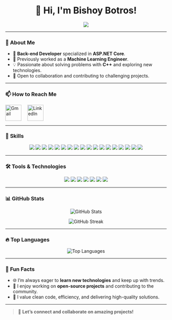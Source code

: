 <!-- Header Section -->
<h1 align="center">
  👋 Hi, I'm Bishoy Botros!
</h1>

<p align="center">
  <img src="https://readme-typing-svg.herokuapp.com?font=Arial&size=25&color=3B82F6&center=true&vCenter=true&lines=Back-End+Developer+(Asp.Net+Core);Web+API;Machine+Learning+Enthusiast;Passionate+Problem+Solver;C%23+Specialist" />
</p>

---

### 🌟 **About Me**

- 👀 **Back-end Developer** specialized in **ASP.NET Core**.  
- 🌱 Previously worked as a **Machine Learning Engineer**.  
- 💡 Passionate about solving problems with **C++** and exploring new technologies.  
- 🤝 Open to collaboration and contributing to challenging projects.  

---

### 📫 **How to Reach Me**

<p align="left" style="margin: 0; padding: 0;">
   <a href="mailto:bishoybotros10@gmail.com" target="_blank" style="text-decoration: none;">
      <img src="https://cdn-icons-png.flaticon.com/128/732/732200.png" alt="Gmail" width="50" style="vertical-align:middle; margin-right:15px;"/>
   </a>
   <a href="https://www.linkedin.com/in/bishoy-botros-software-developer" target="_blank" style="text-decoration: none;">
      <img src="https://cdn-icons-png.flaticon.com/128/2504/2504923.png" alt="LinkedIn" width="50" style="vertical-align:middle;"/>
   </a>
</p>

---

### 🚀 **Skills**

<p align="center">
   <!-- Core Skills -->
   <img src="https://img.shields.io/badge/C%23-239120?style=for-the-badge&logo=csharp&logoColor=white" />
   <img src="https://img.shields.io/badge/.NET-512BD4?style=for-the-badge&logoColor=white" />
   <img src="https://img.shields.io/badge/Web%20API-FF6C37?style=for-the-badge&logo=dotnet&logoColor=white" />
   <img src="https://img.shields.io/badge/SignalR-009688?style=for-the-badge&logo=signalr&logoColor=white" />
   <img src="https://img.shields.io/badge/ERD%20Diagram-4CAF50?style=for-the-badge&logo=data&logoColor=white" />
   <img src="https://img.shields.io/badge/JWT-000000?style=for-the-badge&logo=jsonwebtokens&logoColor=white" />
   <img src="https://img.shields.io/badge/Microservices-0277BD?style=for-the-badge&logo=microservices&logoColor=white" />
   <img src="https://img.shields.io/badge/SQL%20Server-CC2927?style=for-the-badge&logo=microsoftsqlserver&logoColor=white" />
   <!-- Machine Learning -->
   <img src="https://img.shields.io/badge/Machine%20Learning-00C853?style=for-the-badge&logo=python&logoColor=white" />
   <img src="https://img.shields.io/badge/MediaPipe-4285F4?style=for-the-badge&logo=mediapipe&logoColor=white" />
   <img src="https://img.shields.io/badge/OpenCV-5C3EE8?style=for-the-badge&logo=opencv&logoColor=white" />
   <img src="https://img.shields.io/badge/Pandas-150458?style=for-the-badge&logo=pandas&logoColor=white" />
   <img src="https://img.shields.io/badge/Scikit%20Learn-F7931E?style=for-the-badge&logo=scikitlearn&logoColor=white" />
   <img src="https://img.shields.io/badge/KNN%20Algorithm-FFD700?style=for-the-badge&logo=scikitlearn&logoColor=white" />
   <img src="https://img.shields.io/badge/KMeans-006400?style=for-the-badge&logo=scikitlearn&logoColor=white" />
   <img src="https://img.shields.io/badge/Python-3776AB?style=for-the-badge&logo=python&logoColor=white" />
   <!-- Soft Skills -->
   <img src="https://img.shields.io/badge/Problem%20Solving-FF9800?style=for-the-badge&logo=criticalrole&logoColor=white" />
   <img src="https://img.shields.io/badge/C%2B%2B-00599C?style=for-the-badge&logo=c%2B%2B&logoColor=white" />

  
---

### 🛠️ **Tools & Technologies**

<p align="center">
   <!-- Development Tools -->
   <img src="https://img.shields.io/badge/Visual%20Studio-5C2D91?style=for-the-badge&logo=visualstudio&logoColor=white" />
   <img src="https://img.shields.io/badge/Visual%20Studio%20Code-007ACC?style=for-the-badge&logo=visualstudiocode&logoColor=white" />
   <img src="https://img.shields.io/badge/GitHub-181717?style=for-the-badge&logo=github&logoColor=white" />
   <img src="https://img.shields.io/badge/Postman-FF6C37?style=for-the-badge&logo=postman&logoColor=white" />
   <img src="https://img.shields.io/badge/Docker-2496ED?style=for-the-badge&logo=docker&logoColor=white" />

   <!-- Python Tools and Libraries -->
   <img src="https://img.shields.io/badge/Jupyter-Notebook-F37626?style=for-the-badge&logo=jupyter&logoColor=white" />
   <img src="https://img.shields.io/badge/PyCharm-000000?style=for-the-badge&logo=pycharm&logoColor=white" />
  
</p>

---

### 📊 **GitHub Stats**
<p align="center">
   <img src="https://github-readme-stats.vercel.app/api?username=Bishoybotros&show_icons=true&theme=tokyonight&cache_seconds=60" alt="GitHub Stats" />
</p>

<p align="center">
   <img src="https://github-readme-streak-stats.herokuapp.com/?user=Bishoybotros&theme=tokyonight&cache_seconds=60" alt="GitHub Streak" />
</p>

---

### 🔥 **Top Languages**

<p align="center">
   <img src="https://github-readme-stats.vercel.app/api/top-langs/?username=Bishoybotros&layout=compact&theme=tokyonight" alt="Top Languages" />
</p>

---

### 🎯 **Fun Facts**
- 🌐 I’m always eager to **learn new technologies** and keep up with trends.  
- 🚴 I enjoy working on **open-source projects** and contributing to the community.  
- 🎯 I value clean code, efficiency, and delivering high-quality solutions.  

---

> 💬 **Let’s connect and collaborate on amazing projects!**
